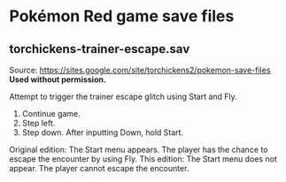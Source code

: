 # Pokémon Red game save files

## torchickens-trainer-escape.sav

Source: https://sites.google.com/site/torchickens2/pokemon-save-files
**Used without permission.**

Attempt to trigger the trainer escape glitch using Start and
Fly.

1. Continue game.
2. Step left.
3. Step down. After inputting Down, hold Start.

Original edition: The Start menu appears. The player has the chance to escape the encounter by using Fly.
This edition: The Start menu does not appear. The player cannot escape the encounter.
